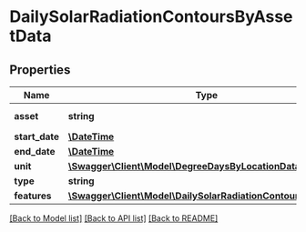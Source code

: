 # DailySolarRadiationContoursByAssetData

## Properties
Name | Type | Description | Notes
------------ | ------------- | ------------- | -------------
**asset** | **string** | Link to asset info. | [optional] 
**start_date** | [**\DateTime**](Date.md) |  | [optional] 
**end_date** | [**\DateTime**](Date.md) |  | [optional] 
**unit** | [**\Swagger\Client\Model\DegreeDaysByLocationDataUnit**](DegreeDaysByLocationDataUnit.md) |  | [optional] 
**type** | **string** |  | [optional] 
**features** | [**\Swagger\Client\Model\DailySolarRadiationContourFeatures[]**](DailySolarRadiationContourFeatures.md) |  | [optional] 

[[Back to Model list]](../README.md#documentation-for-models) [[Back to API list]](../README.md#documentation-for-api-endpoints) [[Back to README]](../README.md)


